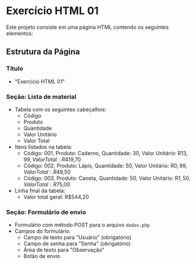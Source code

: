 # Exercício HTML 01

Este projeto consiste em uma página HTML contendo os seguintes elementos:

## Estrutura da Página

### Título
- "Exercício HTML 01"

### Seção: Lista de material
- Tabela com os seguintes cabeçalhos:
  - Código
  - Produto
  - Quantidade
  - Valor Unitário
  - Valor Total
- Itens listados na tabela:
  - Código: 001, Produto: Caderno, Quantidade: 30, Valor Unitário: R$13,99, Valor Total: R$419,70
  - Código: 002, Produto: Lápis, Quantidade: 50, Valor Unitário: R$0,99, Valor Total: R$49,50
  - Código: 003, Produto: Caneta, Quantidade: 50, Valor Unitário: R$1,50, Valor Total: R$75,00
- Linha final da tabela:
  - Valor total geral: R$544,20

### Seção: Formulário de envio
- Formulário com método POST para o arquivo `dados.php`
- Campos do formulário:
  - Campo de texto para "Usuário" (obrigatório)
  - Campo de senha para "Senha" (obrigatório)
  - Área de texto para "Observação"
  - Botão de envio